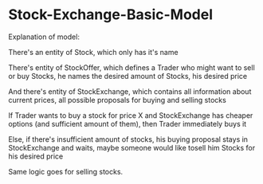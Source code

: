 # Stock-Exchange-Basic-Model

Explanation of model:

There's an entity of Stock, which only has it's name

There's entity of StockOffer, which defines a Trader who might want to sell or buy Stocks, he names the desired amount of Stocks, his desired price

And there's entity of StockExchange, which contains all information about current prices, all possible proposals for buying and selling stocks


If Trader wants to buy a stock for price X and StockExchange has cheaper options (and sufficient amount of them), then Trader immediately buys it

Else, if there's insufficient amount of stocks, his buying proposal stays in StockExchange and waits, maybe someone would like tosell him Stocks for his desired price

Same logic goes for selling stocks.

